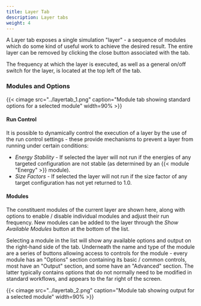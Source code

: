 ```yaml
---
title: Layer Tab
description: Layer tabs
weight: 4
---
```


A Layer tab exposes a single simulation "layer" - a sequence of modules which do some kind of useful work to achieve the desired result. The entire layer can be removed by clicking the close button associated with the tab.

The frequency at which the layer is executed, as well as a general on/off switch for the layer, is located at the top left of the tab. 

### Modules and Options

{{< cimage src="../layertab_1.png" caption="Module tab showing standard options for a selected module" width=90% >}}

#### Run Control

It is possible to dynamically control the execution of a layer by the use of the run control settings - these provide mechanisms to prevent a layer from running under certain conditions:

- _Energy Stability_ - If selected the layer will not run if the energies of any targeted configuration are not stable (as determined by an {{< module "Energy" >}} module).
- _Size Factors_ - If selected the layer will not run if the size factor of any target configuration has not yet returned to 1.0. 

#### Modules

The constituent modules of the current layer are shown here, along with options to enable / disable individual modules and adjust their run frequency. New modules can be added to the layer through the _Show Available Modules_ button at the bottom of the list.

Selecting a module in the list will show any available options and output on the right-hand side of the tab. Underneath the name and type of the module are a series of buttons allowing access to controls for the module - every module has an "Options" section containing its basic / common controls, most have an "Output" section, and some have an "Advanced" section. The latter typically contains options that do not normally need to be modified in standard workflows, and appears to the far right of the screen.

{{< cimage src="../layertab_2.png" caption="Module tab showing output for a selected module" width=90% >}}
